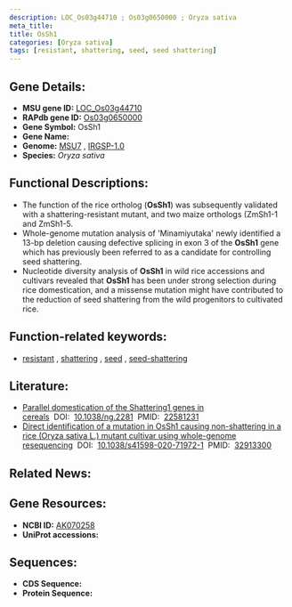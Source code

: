 ```yaml
---
description: LOC_Os03g44710 ; Os03g0650000 ; Oryza sativa
meta_title:
title: OsSh1
categories: [Oryza sativa]
tags: [resistant, shattering, seed, seed shattering]
---
```


## Gene Details:
- **MSU gene ID:** [LOC_Os03g44710](http://rice.uga.edu/cgi-bin/ORF_infopage.cgi?orf=LOC_Os03g44710)  
- **RAPdb gene ID:** [Os03g0650000](https://rapdb.dna.affrc.go.jp/locus/?name=Os03g0650000)  
- **Gene Symbol:** OsSh1
- **Gene Name:**
- **Genome:**  [MSU7](http://rice.uga.edu/)&nbsp;,&nbsp;[IRGSP-1.0](https://rapdb.dna.affrc.go.jp/download/irgsp1.html)
- **Species:** *Oryza sativa*

## Functional Descriptions:
   - The function of the rice ortholog (**OsSh1**) was subsequently validated with a shattering-resistant mutant, and two maize orthologs (ZmSh1-1 and ZmSh1-5.
   - Whole-genome mutation analysis of 'Minamiyutaka' newly identified a 13-bp deletion causing defective splicing in exon 3 of the **OsSh1** gene which has previously been referred to as a candidate for controlling seed shattering.
   - Nucleotide diversity analysis of **OsSh1** in wild rice accessions and cultivars revealed that **OsSh1** has been under strong selection during rice domestication, and a missense mutation might have contributed to the reduction of seed shattering from the wild progenitors to cultivated rice.

## Function-related keywords:
   - [resistant](/tags/resistant/)&nbsp;,&nbsp;[shattering](/tags/shattering/)&nbsp;,&nbsp;[seed](/tags/seed/)&nbsp;,&nbsp;[seed-shattering](/tags/seed-shattering/)

## Literature:
   - [Parallel domestication of the Shattering1 genes in cereals](https://www.doi.org/10.1038/ng.2281)&nbsp;&nbsp;DOI:&nbsp;&nbsp;[10.1038/ng.2281](https://www.doi.org/10.1038/ng.2281)&nbsp;&nbsp;PMID:&nbsp;&nbsp;[22581231](https://pubmed.ncbi.nlm.nih.gov/22581231/)
   - [Direct identification of a mutation in OsSh1 causing non-shattering in a rice (Oryza sativa L.) mutant cultivar using whole-genome resequencing](https://www.doi.org/10.1038/s41598-020-71972-1)&nbsp;&nbsp;DOI:&nbsp;&nbsp;[10.1038/s41598-020-71972-1](https://www.doi.org/10.1038/s41598-020-71972-1)&nbsp;&nbsp;PMID:&nbsp;&nbsp;[32913300](https://pubmed.ncbi.nlm.nih.gov/32913300/)

## Related News:

## Gene Resources:
- **NCBI ID:**  [AK070258](http://www.ncbi.nlm.nih.gov/nuccore/AK070258)
- **UniProt accessions:** [](https://www.uniprot.org/uniprotkb//entry)

## Sequences:
- **CDS Sequence:**
- **Protein Sequence:**
